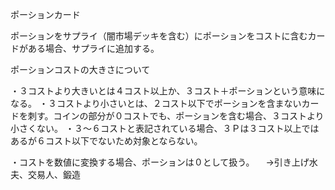 ポーションカード

ポーションをサプライ（闇市場デッキを含む）にポーションをコストに含むカードがある場合、サプライに追加する。

ポーションコストの大きさについて

・３コストより大きいとは４コスト以上か、３コスト＋ポーションという意味になる。
・３コストより小さいとは、２コスト以下でポーションを含まないカードを刺す。コインの部分が０コストでも、ポーションを含む場合、３コストより小さくない。
・３〜６コストと表記されている場合、３Ｐは３コスト以上ではあるが６コスト以下でないため対象とならない。

・コストを数値に変換する場合、ポーションは０として扱う。
　→引き上げ水夫、交易人、鍛造



